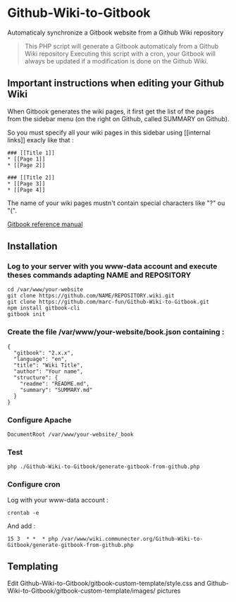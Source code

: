 # Github-Wiki-to-Gitbook
Automaticaly synchronize a Gitbook website from a Github Wiki repository

> This PHP script will generate a Gitbook automaticaly from a Github Wiki repository
> Executing this script with a cron, your Gitbook will always be updated if a modification is done on the Github Wiki.

## Important instructions when editing your Github Wiki

When Gitbook generates the wiki pages, it first get the list of the pages from the sidebar menu (on the right on Github, called SUMMARY on Github).

So you must specify all your wiki pages in this sidebar using \[\[internal links\]\] exacly like that :
```
### [[Title 1]]
* [[Page 1]]
* [[Page 2]]

### [[Title 2]]
* [[Page 3]]
* [[Page 4]]
```

The name of your wiki pages mustn't contain special characters like "?" ou "(".

[Gitbook reference manual](https://toolchain.gitbook.com)

## Installation

### Log to your server with you www-data account and execute theses commands adapting NAME and REPOSITORY
```
cd /var/www/your-website
git clone https://github.com/NAME/REPOSITORY.wiki.git
git clone https://github.com/marc-fun/Github-Wiki-to-Gitbook.git
npm install gitbook-cli
gitbook init
```

### Create the file /var/www/your-website/book.json containing :
```
{ 
  "gitbook": "2.x.x",
  "language": "en",
  "title": "Wiki Title",
  "author": "Your name",
  "structure": { 
  	"readme": "README.md",
    "summary": "SUMMARY.md"
  } 
}
```

### Configure Apache

```
DocumentRoot /var/www/your-website/_book
```

### Test

```
php ./Github-Wiki-to-Gitbook/generate-gitbook-from-github.php
```

### Configure cron

Log with your www-data account :
```
crontab -e
```
And add :

`15 3  * *  * php /var/www/wiki.communecter.org/Github-Wiki-to-Gitbook/generate-gitbook-from-github.php`

## Templating

Edit Github-Wiki-to-Gitbook/gitbook-custom-template/style.css and Github-Wiki-to-Gitbook/gitbook-custom-template/images/ pictures
